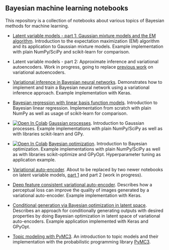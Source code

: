 ## Bayesian machine learning notebooks

This repository is a collection of notebooks about various topics of Bayesian methods for machine learning.

- [Latent variable models - part 1: Gaussian mixture models and the EM algorithm](latent_variable_models_part_1.ipynb).
  Introduction to the expectation maximization (EM) algorithm and its application to Gaussian mixture models. Example
  implementation with plain NumPy/SciPy and scikit-learn for comparison.

- Latent variable models - part 2: Approximate inference and variational autoencoders. Work in progress, going to replace 
  [previous work](variational_autoencoder.ipynb) on variational autoencoders.

- [Variational inference in Bayesian neural networks](bayesian_neural_networks.ipynb). Demonstrates how to 
  implement and train a Bayesian neural network using a variational inference approach. Example implementation with Keras. 

- [Bayesian regression with linear basis function models](bayesian_linear_regression.ipynb). Introduction to Bayesian
  linear regression. Implementation from scratch with plain NumPy as well as usage of scikit-learn for comparison.

- [![Open In Colab](https://colab.research.google.com/assets/colab-badge.svg)](https://colab.research.google.com/github/krasserm/bayesian-machine-learning/blob/master/gaussian_processes.ipynb)
  [Gaussian processes](gaussian_processes.ipynb). Introduction to Gaussian processes. Example implementations with 
  plain NumPy/SciPy as well as with libraries scikit-learn and GPy. 

- [![Open In Colab](https://colab.research.google.com/assets/colab-badge.svg)](https://colab.research.google.com/github/krasserm/bayesian-machine-learning/blob/master/bayesian_optimization.ipynb)
  [Bayesian optimization](bayesian_optimization.ipynb). Introduction to Bayesian optimization. Example implementations 
  with plain NumPy/SciPy as well as with libraries scikit-optimize and GPyOpt. Hyperparameter tuning as application example.  

- [Variational auto-encoder](variational_autoencoder.ipynb). About to be replaced by two newer notebooks on latent variable 
  models, [part 1](latent_variable_models_part_1.ipynb) and part 2 (work in progress). 

- [Deep feature consistent variational auto-encoder](variational_autoencoder_dfc.ipynb). Describes how
  a perceptual loss can improve the quality of images generated by a variational auto-encoder. Example implementation with
  Keras.  

- [Conditional generation via Bayesian optimization in latent space](variational_autoencoder_opt.ipynb). Describes an approach
  for conditionally generating outputs with desired properties by doing Bayesian optimization in latent space of variational 
  auto-encoders. Example application implemented with Keras and GPyOpt.

- [Topic modeling with PyMC3](topic_modeling_pymc3.ipynb). An introduction to topic models and their implementation with the
  probabilistic programming library [PyMC3](https://docs.pymc.io/).
